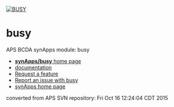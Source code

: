 [![BUSY](https://github.com/epics-modules/busy/actions/workflows/ci-scripts-build.yml/badge.svg)](https://github.com/epics-modules/busy/actions/workflows/ci-scripts-build.yml)

# busy
APS BCDA synApps module: busy

* [**synApps/busy** home page](https://epics.anl.gov/bcda/synApps/busy/busy.html)
* [documentation](https://github.com/epics-modules/busy/blob/master/documentation/README.md)
* [Request a feature](https://github.com/epics-modules/busy/issues/new?title=%20FEATURE%20SHORT%20DESCRIPTION&body=**Feature%20Long%20Description**%0A%0A**Why%20should%20this%20be%20added?**%0A&labels=enhancement)
* [Report an issue with busy](https://github.com/epics-modules/busy/issues/new?title=%20ISSUE%20NAME%20HERE&body=**Describe%20the%20issue**%0A%0A**Steps%20to%20reproduce**%0A1.%20Step%20one%0A2.%20Step%20two%0A3.%20Step%20three%0A%0A**Expected%20behaivour**%0A%0A**Actual%20behaviour**%0A%0A**Build%20Environment**%0AArchitecture:%0AEpics%20Base%20Version:%0ADependent%20Module%20Versions:&labels=bug)
* [synApps home page](https://epics.anl.gov/bcda/synApps)

converted from APS SVN repository: Fri Oct 16 12:24:04 CDT 2015
